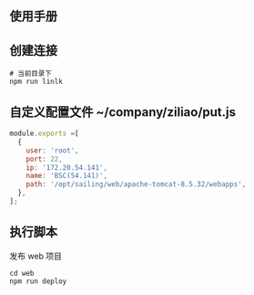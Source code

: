 ## 使用手册

## 创建连接

```shell
# 当前目录下
npm run linlk
```

## 自定义配置文件 ~/company/ziliao/put.js

```js
module.exports =[
  {
    user: 'root',
    port: 22,
    ip: '172.20.54.141',
    name: 'BSC(54.141)',
    path: '/opt/sailing/web/apache-tomcat-8.5.32/webapps',
  },
];
```

## 执行脚本

发布  web 项目

```shell
cd web
npm run deploy
```
